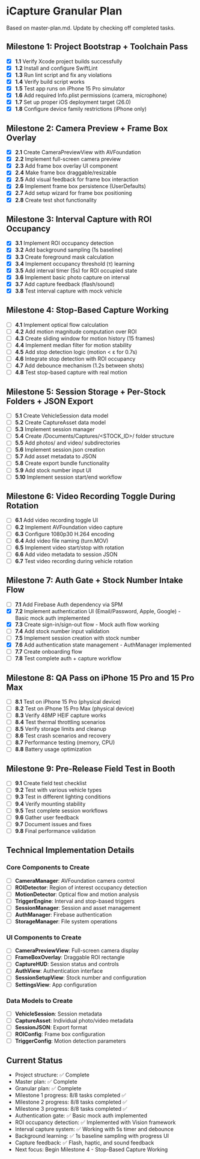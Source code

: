 # iCapture Granular Plan

Based on master-plan.md. Update by checking off completed tasks.

## Milestone 1: Project Bootstrap + Toolchain Pass
- [x] **1.1** Verify Xcode project builds successfully
- [x] **1.2** Install and configure SwiftLint
- [x] **1.3** Run lint script and fix any violations
- [x] **1.4** Verify build script works
- [x] **1.5** Test app runs on iPhone 15 Pro simulator
- [x] **1.6** Add required Info.plist permissions (camera, microphone)
- [x] **1.7** Set up proper iOS deployment target (26.0)
- [x] **1.8** Configure device family restrictions (iPhone only)

## Milestone 2: Camera Preview + Frame Box Overlay
- [x] **2.1** Create CameraPreviewView with AVFoundation
- [x] **2.2** Implement full-screen camera preview
- [x] **2.3** Add frame box overlay UI component
- [x] **2.4** Make frame box draggable/resizable
- [x] **2.5** Add visual feedback for frame box interaction
- [x] **2.6** Implement frame box persistence (UserDefaults)
- [x] **2.7** Add setup wizard for frame box positioning
- [x] **2.8** Create test shot functionality

## Milestone 3: Interval Capture with ROI Occupancy
- [x] **3.1** Implement ROI occupancy detection
- [x] **3.2** Add background sampling (1s baseline)
- [x] **3.3** Create foreground mask calculation
- [x] **3.4** Implement occupancy threshold (τ) learning
- [x] **3.5** Add interval timer (5s) for ROI occupied state
- [x] **3.6** Implement basic photo capture on interval
- [x] **3.7** Add capture feedback (flash/sound)
- [x] **3.8** Test interval capture with mock vehicle

## Milestone 4: Stop-Based Capture Working
- [ ] **4.1** Implement optical flow calculation
- [ ] **4.2** Add motion magnitude computation over ROI
- [ ] **4.3** Create sliding window for motion history (15 frames)
- [ ] **4.4** Implement median filter for motion stability
- [ ] **4.5** Add stop detection logic (motion < ε for 0.7s)
- [ ] **4.6** Integrate stop detection with ROI occupancy
- [ ] **4.7** Add debounce mechanism (1.2s between shots)
- [ ] **4.8** Test stop-based capture with real motion

## Milestone 5: Session Storage + Per-Stock Folders + JSON Export
- [ ] **5.1** Create VehicleSession data model
- [ ] **5.2** Create CaptureAsset data model
- [ ] **5.3** Implement session manager
- [ ] **5.4** Create /Documents/Captures/<STOCK_ID>/ folder structure
- [ ] **5.5** Add photos/ and video/ subdirectories
- [ ] **5.6** Implement session.json creation
- [ ] **5.7** Add asset metadata to JSON
- [ ] **5.8** Create export bundle functionality
- [ ] **5.9** Add stock number input UI
- [ ] **5.10** Implement session start/end workflow

## Milestone 6: Video Recording Toggle During Rotation
- [ ] **6.1** Add video recording toggle UI
- [ ] **6.2** Implement AVFoundation video capture
- [ ] **6.3** Configure 1080p30 H.264 encoding
- [ ] **6.4** Add video file naming (turn.MOV)
- [ ] **6.5** Implement video start/stop with rotation
- [ ] **6.6** Add video metadata to session JSON
- [ ] **6.7** Test video recording during vehicle rotation

## Milestone 7: Auth Gate + Stock Number Intake Flow
- [ ] **7.1** Add Firebase Auth dependency via SPM
- [x] **7.2** Implement authentication UI (Email/Password, Apple, Google) - Basic mock auth implemented
- [x] **7.3** Create sign-in/sign-out flow - Mock auth flow working
- [ ] **7.4** Add stock number input validation
- [ ] **7.5** Implement session creation with stock number
- [x] **7.6** Add authentication state management - AuthManager implemented
- [ ] **7.7** Create onboarding flow
- [ ] **7.8** Test complete auth + capture workflow

## Milestone 8: QA Pass on iPhone 15 Pro and 15 Pro Max
- [ ] **8.1** Test on iPhone 15 Pro (physical device)
- [ ] **8.2** Test on iPhone 15 Pro Max (physical device)
- [ ] **8.3** Verify 48MP HEIF capture works
- [ ] **8.4** Test thermal throttling scenarios
- [ ] **8.5** Verify storage limits and cleanup
- [ ] **8.6** Test crash scenarios and recovery
- [ ] **8.7** Performance testing (memory, CPU)
- [ ] **8.8** Battery usage optimization

## Milestone 9: Pre-Release Field Test in Booth
- [ ] **9.1** Create field test checklist
- [ ] **9.2** Test with various vehicle types
- [ ] **9.3** Test in different lighting conditions
- [ ] **9.4** Verify mounting stability
- [ ] **9.5** Test complete session workflows
- [ ] **9.6** Gather user feedback
- [ ] **9.7** Document issues and fixes
- [ ] **9.8** Final performance validation

## Technical Implementation Details

### Core Components to Create
- [ ] **CameraManager**: AVFoundation camera control
- [ ] **ROIDetector**: Region of interest occupancy detection
- [ ] **MotionDetector**: Optical flow and motion analysis
- [ ] **TriggerEngine**: Interval and stop-based triggers
- [ ] **SessionManager**: Session and asset management
- [ ] **AuthManager**: Firebase authentication
- [ ] **StorageManager**: File system operations

### UI Components to Create
- [ ] **CameraPreviewView**: Full-screen camera display
- [ ] **FrameBoxOverlay**: Draggable ROI rectangle
- [ ] **CaptureHUD**: Session status and controls
- [ ] **AuthView**: Authentication interface
- [ ] **SessionSetupView**: Stock number and configuration
- [ ] **SettingsView**: App configuration

### Data Models to Create
- [ ] **VehicleSession**: Session metadata
- [ ] **CaptureAsset**: Individual photo/video metadata
- [ ] **SessionJSON**: Export format
- [ ] **ROIConfig**: Frame box configuration
- [ ] **TriggerConfig**: Motion detection parameters

## Current Status
- Project structure: ✅ Complete
- Master plan: ✅ Complete
- Granular plan: ✅ Complete
- Milestone 1 progress: 8/8 tasks completed ✅
- Milestone 2 progress: 8/8 tasks completed ✅
- Milestone 3 progress: 8/8 tasks completed ✅
- Authentication gate: ✅ Basic mock auth implemented
- ROI occupancy detection: ✅ Implemented with Vision framework
- Interval capture system: ✅ Working with 5s timer and debounce
- Background learning: ✅ 1s baseline sampling with progress UI
- Capture feedback: ✅ Flash, haptic, and sound feedback
- Next focus: Begin Milestone 4 - Stop-Based Capture Working
